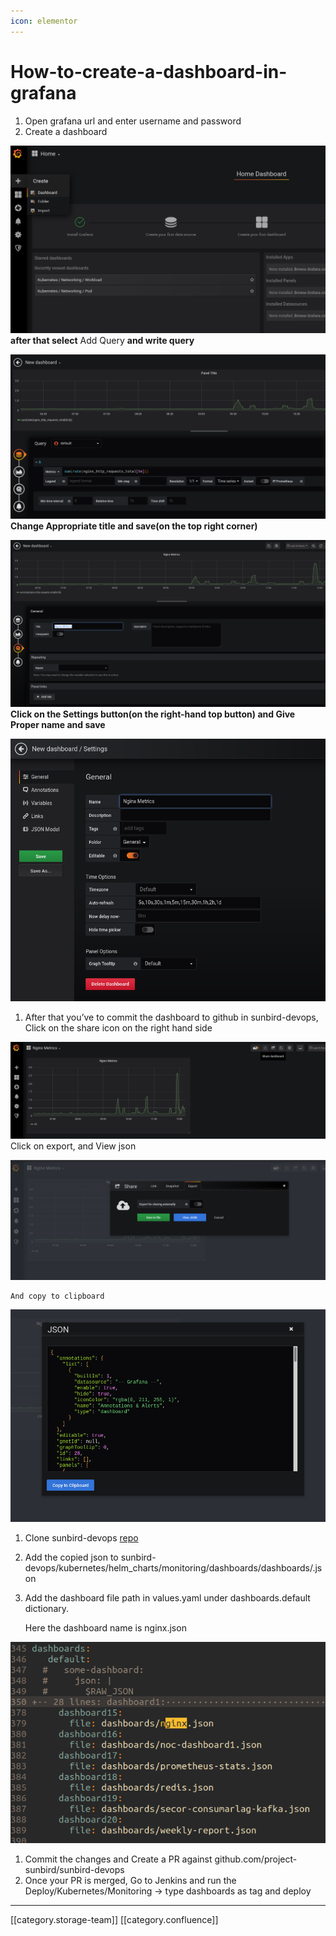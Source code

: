 ```yaml
---
icon: elementor
---
```


# How-to-create-a-dashboard-in-grafana

1. Open grafana url and enter username and password
2. Create a dashboard

![](../../../../DevOpsFull/devops-kn-hw2/images/storage/image-20200211-063601.png) **after that select** Add Query **and write query**

![](../../../../DevOpsFull/devops-kn-hw2/images/storage/image-20200211-063832.png) **Change Appropriate title and save(on the top right corner)**

![](../../../../DevOpsFull/devops-kn-hw2/images/storage/image-20200211-064030.png) **Click on the Settings button(on the right-hand top button) and Give Proper name and save**

![](../../../../DevOpsFull/devops-kn-hw2/images/storage/image-20200211-064341.png)

1. After that you’ve to commit the dashboard to github in sunbird-devops, Click on the share icon on the right hand side

![](../../../../DevOpsFull/devops-kn-hw2/images/storage/image-20200211-064807.png)Click on export, and View json

![](../../../../DevOpsFull/devops-kn-hw2/images/storage/image-20200211-064900.png)

```
And copy to clipboard

```

![](../../../../DevOpsFull/devops-kn-hw2/images/storage/image-20200211-064937.png)

1. Clone sunbird-devops [repo](https://github.com/project-sunbird/sunbird-devops)
2. Add the copied json to sunbird-devops/kubernetes/helm\_charts/monitoring/dashboards/dashboards/.json
3.  Add the dashboard file path in values.yaml under dashboards.default dictionary.

    Here the dashboard name is nginx.json

![](../../../../DevOpsFull/devops-kn-hw2/images/storage/image-20200211-070852.png)

1. Commit the changes and Create a PR against github.com/project-sunbird/sunbird-devops
2. Once your PR is merged, Go to Jenkins and run the Deploy/Kubernetes/Monitoring → type dashboards as tag and deploy

***

\[\[category.storage-team]] \[\[category.confluence]]
